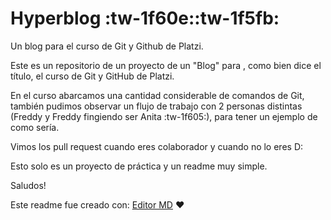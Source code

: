 # Hyperblog :tw-1f60e::tw-1f5fb:
Un blog para el curso de Git y Github de Platzi.

Este es un repositorio de un proyecto de un "Blog" para , como bien dice el título, 
el curso de Git y GitHub de Platzi.

En el curso abarcamos una cantidad considerable de comandos de Git,
también pudimos observar un flujo de trabajo con 2 personas distintas (Freddy  y Freddy fingiendo ser Anita :tw-1f605:), para tener un ejemplo de como sería.

Vimos los pull request cuando eres colaborador y cuando no lo eres D:

Esto solo es un proyecto de práctica y un readme muy simple.

Saludos!

Este readme fue creado con:
[Editor MD](https://pandao.github.io/editor.md/en.html "Editor MD") &hearts;
